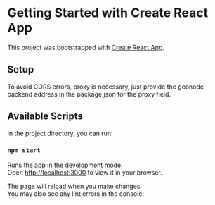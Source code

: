 # Getting Started with Create React App

This project was bootstrapped with [Create React App](https://github.com/facebook/create-react-app).

## Setup
To avoid CORS errors, proxy is necessary, just provide the geonode backend address in the package.json for the proxy field.  

## Available Scripts

In the project directory, you can run:

### `npm start`

Runs the app in the development mode.\
Open [http://localhost:3000](http://localhost:3000) to view it in your browser.

The page will reload when you make changes.\
You may also see any lint errors in the console.

